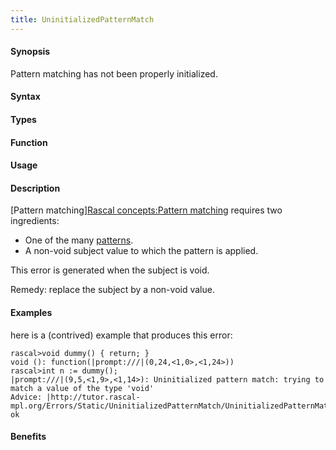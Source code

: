 ```yaml
---
title: UninitializedPatternMatch
---
```


#### Synopsis

Pattern matching has not been properly initialized.

#### Syntax

#### Types

#### Function
       
#### Usage

#### Description

[Pattern matching][Rascal concepts:Pattern matching](/docs//RascalConcepts/PatternMatching) requires two ingredients:

*  One of the many [patterns](/docs/Rascal/Patterns).
*  A non-void subject value to which the pattern is applied.

This error is generated when the subject is void.

Remedy: replace the subject by a non-void value.

#### Examples

here is a (contrived) example that produces this error:

```rascal-shell
rascal>void dummy() { return; }
void (): function(|prompt:///|(0,24,<1,0>,<1,24>))
rascal>int n := dummy();
|prompt:///|(9,5,<1,9>,<1,14>): Uninitialized pattern match: trying to match a value of the type 'void'
Advice: |http://tutor.rascal-mpl.org/Errors/Static/UninitializedPatternMatch/UninitializedPatternMatch.html|
ok
```

#### Benefits


